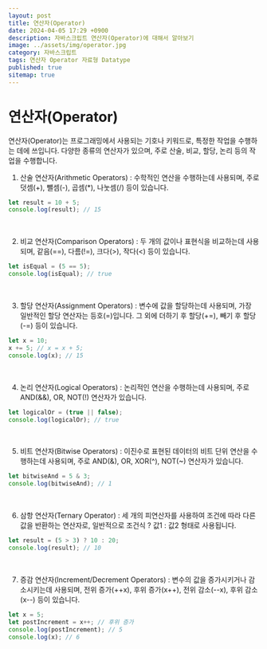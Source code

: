 ```yaml
---
layout: post
title: 연산자(Operator)
date: 2024-04-05 17:29 +0900
description: 자바스크립트 연산자(Operator)에 대해서 알아보기
image: ../assets/img/operator.jpg
category: 자바스크립트
tags: 연산자 Operator 자료형 Datatype
published: true
sitemap: true
---
```


# 연산자(Operator)

연산자(Operator)는 프로그래밍에서 사용되는 기호나 키워드로, 특정한 작업을 수행하는 데에 쓰입니다.
다양한 종류의 연산자가 있으며, 주로 산술, 비교, 할당, 논리 등의 작업을 수행합니다.

1. 산술 연산자(Arithmetic Operators)
    : 수학적인 연산을 수행하는데 사용되며, 주로 덧셈(+), 뺄셈(-), 곱셈(*), 나눗셈(/) 등이 있습니다.

````javascript
let result = 10 + 5;
console.log(result); // 15
````
<br />

2. 비교 연산자(Comparison Operators)
    : 두 개의 값이나 표현식을 비교하는데 사용되며, 같음(==), 다름(!=), 크다(>), 작다(<) 등이 있습니다.

````javascript
let isEqual = (5 == 5);
console.log(isEqual); // true
````
<br />

3. 할당 연산자(Assignment Operators)
    : 변수에 값을 할당하는데 사용되며, 가장 일반적인 할당 연산자는 등호(=)입니다. 그 외에 더하기 후 할당(+=), 빼기 후 할당(-=) 등이 있습니다.

````javascript
let x = 10;
x += 5; // x = x + 5;
console.log(x); // 15
````
<br />

4. 논리 연산자(Logical Operators)
    : 논리적인 연산을 수행하는데 사용되며, 주로 AND(&&), OR, NOT(!) 연산자가 있습니다.

````javascript
let logicalOr = (true || false);
console.log(logicalOr); // true
````
<br />

5. 비트 연산자(Bitwise Operators)
    : 이진수로 표현된 데이터의 비트 단위 연산을 수행하는데 사용되며, 주로 AND(&), OR, XOR(^), NOT(~) 연산자가 있습니다.

````javascript
let bitwiseAnd = 5 & 3;
console.log(bitwiseAnd); // 1
````
<br />

6. 삼항 연산자(Ternary Operator)
    : 세 개의 피연산자를 사용하여 조건에 따라 다른 값을 반환하는 연산자로, 일반적으로 조건식 ? 값1 : 값2 형태로 사용됩니다.

````javascript
let result = (5 > 3) ? 10 : 20;
console.log(result); // 10
````
<br />

7. 증감 연산자(Increment/Decrement Operators)
    : 변수의 값을 증가시키거나 감소시키는데 사용되며, 전위 증가(++x), 후위 증가(x++), 전위 감소(--x), 후위 감소(x--) 등이 있습니다.

````javascript
let x = 5;
let postIncrement = x++; // 후위 증가
console.log(postIncrement); // 5
console.log(x); // 6
````